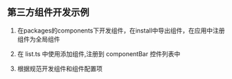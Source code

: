 ## 第三方组件开发示例

1. 在packages的components下开发组件，在install中导出组件，在应用中注册组件为全局组件

2. 在 list.ts 中使用添加组件,注册到 componentBar 控件列表中

3. 根据规范开发组件和组件配置项